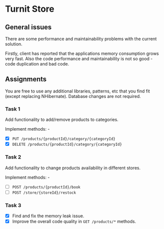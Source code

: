 # Turnit Store

## General issues

There are some performance and maintainability problems with the current solution.

Firstly, client has reported that the applications memory consumption grows very fast.
Also the code performance and maintainability is not so good - code duplication and bad code.

## Assignments

You are free to use any additional libraries, patterns, etc that you find fit (except replacing NHibernate). Database changes are not required.

### Task 1

Add functionality to add/remove products to categories.

Implement methods: -

 - [x] `PUT /products/{productId}/category/{categoryId}`
 - [x] `DELETE /products/{productId}/category/{categoryId}`

### Task 2

Add functionality to change products availability in different stores.

Implement methods: -

 - [ ] `POST /products/{productId}/book`
 - [ ] `POST /store/{storeId}/restock`

### Task 3

 - [x] Find and fix the memory leak issue.
 - [x] Improve the overall code quality in `GET /products/*` methods.